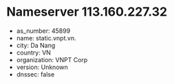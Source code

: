 # Nameserver 113.160.227.32

* as_number: 45899
* name: static.vnpt.vn.
* city: Da Nang
* country: VN
* organization: VNPT Corp
* version: Unknown
* dnssec: false
